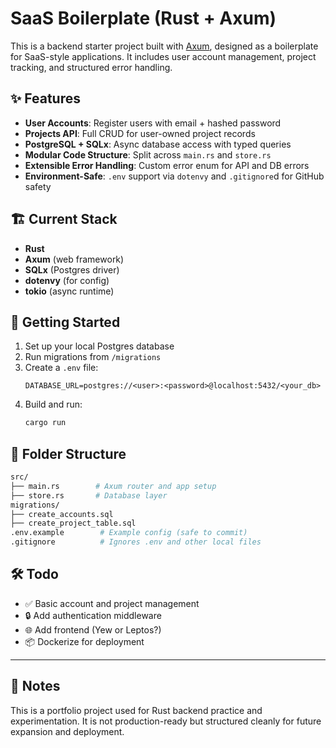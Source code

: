 # SaaS Boilerplate (Rust + Axum)

This is a backend starter project built with [Axum](https://docs.rs/axum), designed as a boilerplate for SaaS-style applications. It includes user account management, project tracking, and structured error handling.

## ✨ Features

- **User Accounts**: Register users with email + hashed password
- **Projects API**: Full CRUD for user-owned project records
- **PostgreSQL + SQLx**: Async database access with typed queries
- **Modular Code Structure**: Split across `main.rs` and `store.rs`
- **Extensible Error Handling**: Custom error enum for API and DB errors
- **Environment-Safe**: `.env` support via `dotenvy` and `.gitignore`d for GitHub safety

## 🏗 Current Stack

- **Rust**
- **Axum** (web framework)
- **SQLx** (Postgres driver)
- **dotenvy** (for config)
- **tokio** (async runtime)

## 🚀 Getting Started

1. Set up your local Postgres database
2. Run migrations from `/migrations`
3. Create a `.env` file:
   ```env
   DATABASE_URL=postgres://<user>:<password>@localhost:5432/<your_db>
   ```
4. Build and run:
   ```bash
   cargo run
   ```

## 📁 Folder Structure

```bash
src/
├── main.rs        # Axum router and app setup
├── store.rs       # Database layer
migrations/
├── create_accounts.sql
├── create_project_table.sql
.env.example        # Example config (safe to commit)
.gitignore          # Ignores .env and other local files
```

## 🛠 Todo

- ✅ Basic account and project management
- 🔒 Add authentication middleware
- 🌐 Add frontend (Yew or Leptos?)
- 📦 Dockerize for deployment

---

## 🧠 Notes

This is a portfolio project used for Rust backend practice and experimentation. It is not production-ready but structured cleanly for future expansion and deployment.

